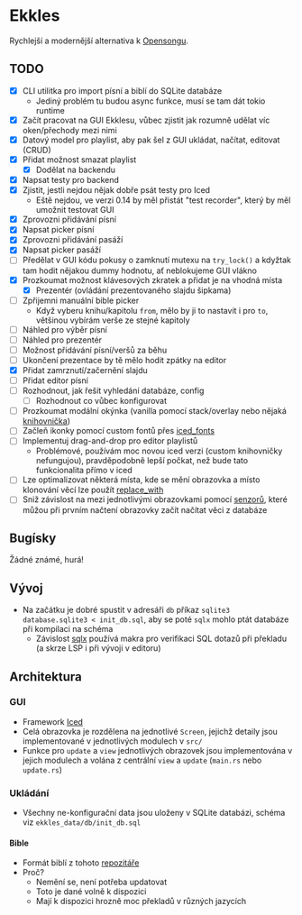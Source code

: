 # Ekkles

Rychlejší a modernější alternativa k [Opensongu](https://opensong.org/).

## TODO

- [X] CLI utilitka pro import písní a biblí do SQLite databáze
  - Jediný problém tu budou async funkce, musí se tam dát tokio runtime
- [X] Začít pracovat na GUI Ekklesu, vůbec zjistit jak rozumně udělat víc oken/přechody mezi nimi
- [X] Datový model pro playlist, aby pak šel z GUI ukládat, načítat, editovat (CRUD)
- [X] Přidat možnost smazat playlist
  - [X] Dodělat na backendu
- [X] Napsat testy pro backend
- [X] Zjistit, jestli nejdou nějak dobře psát testy pro Iced
  - Eště nejdou, ve verzi 0.14 by měl přistát "test recorder", který by měl umožnit testovat GUI
- [X] Zprovozni přidávání písní
- [X] Napsat picker písní
- [X] Zprovozni přidávání pasáží
- [X] Napsat picker pasáží
- [ ] Předělat v GUI kódu pokusy o zamknutí mutexu na `try_lock()` a kdyžtak tam hodit nějakou dummy hodnotu, ať neblokujeme GUI vlákno
- [X] Prozkoumat možnost klávesových zkratek a přidat je na vhodná místa
  - [X] Prezentér (ovládání prezentovaného slajdu šipkama)
- [ ] Zpřijemni manuální bible picker
  - Když vyberu knihu/kapitolu `from`, mělo by ji to nastavit i pro `to`, většinou vybírám verše ze stejné kapitoly
- [ ] Náhled pro výběr písní
- [ ] Náhled pro prezentér
- [ ] Možnost přidávání písní/veršů za běhu
- [ ] Ukončení prezentace by tě mělo hodit zpátky na editor
- [X] Přidat zamrznutí/začernění slajdu
- [ ] Přidat editor písní
- [ ] Rozhodnout, jak řešit vyhledání databáze, config
  - [ ] Rozhodnout co vůbec konfigurovat
- [ ] Prozkoumat modální okýnka (vanilla pomocí stack/overlay nebo nějaká [knihovnička](https://github.com/pml68/iced_dialog))
- [ ] Začleň ikonky pomocí custom fontů přes [iced_fonts](https://github.com/Redhawk18/iced_fonts)
- [ ] Implementuj drag-and-drop pro editor playlistů
  - Problémové, používám moc novou iced verzi (custom knihovničky nefungujou), pravděpodobně lepší počkat, než bude tato funkcionalita přímo v iced
- [ ] Lze optimalizovat některá místa, kde se mění obrazovka a místo klonování věcí lze použít [replace_with](https://docs.rs/replace_with/latest/replace_with/)
- [ ] Sniž závislost na mezi jednotlivými obrazovkami pomocí [senzorů](https://docs.iced.rs/iced/widget/sensor/struct.Sensor.html), které můžou při prvním načtení obrazovky začít načítat věci z databáze

## Bugísky
Žádné známé, hurá!

## Vývoj

- Na začátku je dobré spustit v adresáři `db` příkaz `sqlite3 database.sqlite3 < init_db.sql`, aby se poté `sqlx` mohlo ptát databáze při kompilaci na schéma
  - Závislost [sqlx](https://github.com/launchbadge/sqlx/tree/main?tab=readme-ov-file#compile-time-verification) používá makra pro verifikaci SQL dotazů při překladu (a skrze LSP i při vývoji v editoru)

## Architektura

### GUI

- Framework [Iced](https://iced.rs/)
- Celá obrazovka je rozdělena na jednotlivé `Screen`, jejichž detaily jsou implementované v jednotlivých modulech v `src/`
- Funkce pro `update` a `view` jednotlivých obrazovek jsou implementována v jejich modulech a volána z centrální `view` a `update` (`main.rs` nebo `update.rs`)

### Ukládání

- Všechny ne-konfigurační data jsou uloženy v SQLite databázi, schéma viz `ekkles_data/db/init_db.sql`

#### Bible

- Formát biblí z tohoto [repozitáře](https://github.com/Beblia/Holy-Bible-XML-Format/tree/master#)
- Proč?
  - Nemění se, není potřeba updatovat
  - Toto je dané volně k dispozici
  - Mají k dispozici hrozně moc překladů v různých jazycích
